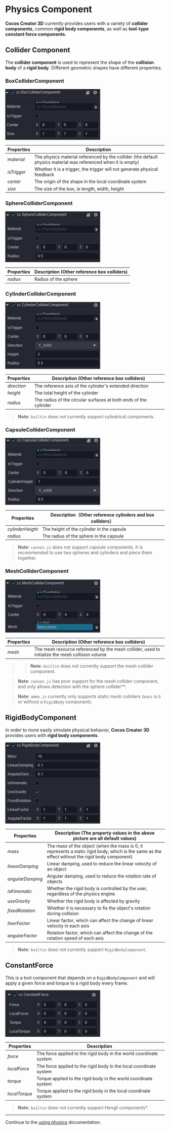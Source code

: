 # Physics Component

__Cocos Creator 3D__ currently provides users with a variety of __collider components__, common __rigid body components__, as well as __tool-type constant force components__.

## Collider Component

The __collider component__ is used to represent the shape of the __collision body__ of a __rigid body__. Different geometric shapes have different properties.

### BoxColliderComponent

![BoxColliderComponent](img/collider-box.jpg)

  Properties | Description
  ---|---
  *material* | The physics material referenced by the collider (the default physics material was referenced when it is empty)
  *isTrigger* | Whether it is a trigger, the trigger will not generate physical feedback
  *center* | The origin of the shape in the local coordinate system
  *size*  | The size of the box, ie length, width, height

### SphereColliderComponent

![SphereColliderComponent](img/collider-sphere.jpg)

Properties | Description (Other reference box colliders)
---|---
*radius* | Radius of the sphere

### CylinderColliderComponent

![CylinderColliderComponent](img/collider-cylinder.jpg)

Properties | Description (Other reference box colliders)
---|---
*direction* | The reference axis of the cylinder's extended direction
*height* | The total height of the cylinder
*radius* | The radius of the circular surfaces at both ends of the cylinder

> **Note**: `builtin` does not currently support cylindrical components.

### CapsuleColliderComponent

![CapsuleColliderComponent](img/collider-capsule.jpg)

Properties | Description（Other reference cylinders and box colliders）
---|---
*cylinderHeight* | The height of the cylinder in the capsule
*radius* | The radius of the sphere in the capsule

> **Note**: `cannon.js` does not support capsule components. It is recommended to use two spheres and cylinders and piece them together.

### MeshColliderComponent

![MeshColliderComponent](img/collider-mesh.jpg)

Properties | Description (Other reference box colliders)
---|---
*mesh* | The mesh resource referenced by the mesh collider, used to initialize the mesh collision volume

>> **Note**: `builtin` does not currently support the mesh collider component.

> **Note**: `cannon.js` has poor support for the mesh collider component, and only allows detection with the sphere collider**.

> **Note**: `ammo.js` currently only supports static mesh colliders (`mass` is `0` or without a `RigidBody` component).

## RigidBodyComponent

In order to more easily simulate physical behavior, __Cocos Creator 3D__ provides users with __rigid body components__.

![RigidBodyComponent](img/rigid-body.jpg)

Properties | Description (The property values ​​in the above picture are all default values)
---|---
*mass* | The mass of the object (when the mass is 0, it represents a static rigid body, which is the same as the effect without the rigid body component)
*linearDamping* | Linear damping, used to reduce the linear velocity of an object
*angularDamping* | Angular damping, used to reduce the rotation rate of objects
*isKinematic* | Whether the rigid body is controlled by the user, regardless of the physics engine
*useGravity* | Whether the rigid body is affected by gravity
*fixedRotation* | Whether it is necessary to fix the object's rotation during collision
*linerFactor* | Linear factor, which can affect the change of linear velocity in each axis
*angularFactor* | Rotation factor, which can affect the change of the rotation speed of each axis

> **Note**: `builtin` does not currently support `RigidBodyComponent`.

## ConstantForce

This is a tool component that depends on a `RigidBodyComponent` and will apply a given force and torque to a rigid body every frame.

![ConstantForce](img/constant-force.jpg)

Properties | Description
---|---
*force* | The force applied to the rigid body in the world coordinate system
*localForce* | The force applied to the rigid body in the local coordinate system
*torque* | Torque applied to the rigid body in the world coordinate system
*localTorque* | Torque applied to the rigid body in the local coordinate system

> **Note**: `builtin` does not currently support Hengli components*.

---

Continue to the [using physics](physics-use.md) documentation.
